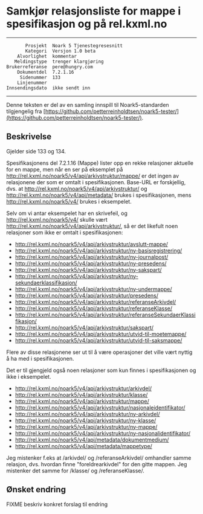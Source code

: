 Samkjør relasjonsliste for mappe i spesifikasjon og på rel.kxml.no
==================================================================

 ------------------  ---------------------------------
           Prosjekt  Noark 5 Tjenestegresesnitt
           Kategori  Versjon 1.0 beta
        Alvorlighet  kommentar
       Meldingstype  trenger klargjøring
    Brukerreferanse  pere@hungry.com
        Dokumentdel  7.2.1.16
         Sidenummer  133
        Linjenummer  
    Innsendingsdato  ikke sendt inn
 ------------------  ---------------------------------

Denne teksten er del av en samling innspill til Noark5-standarden
tilgjengelig fra [https://github.com/petterreinholdtsen/noark5-tester/](https://github.com/petterreinholdtsen/noark5-tester/).

Beskrivelse
-----------

Gjelder side 133 og 134.

Spesifikasjonens del 7.2.1.16 (Mappe) lister opp en rekke relasjoner
aktuelle for en mappe, men når en ser på eksemplet på
http://rel.kxml.no/noark5/v4/api/arkivstruktur/mappe/ er det ingen av
relasjonene der som er omtalt i spesifikasjonen.  Base-URL er
forskjellig, dvs. at http://rel.kxml.no/noark5/v4/api/arkivstruktur/
og http://rel.kxml.no/noark5/v4/api/metadata/ brukes i
spesifikasjonen, mens http://rel.kxml.no/noark5/v4/ brukes i
eksempelet.

Selv om vi antar eksempelet har en skrivefeil, og
http://rel.kxml.no/noark5/v4/ skulle vært
http://rel.kxml.no/noark5/v4/api/arkivstruktur/, så er det likefult
noen relasjoner som ikke er omtalt i spesifikasjonen:

 * http://rel.kxml.no/noark5/v4/api/arkivstruktur/avslutt-mappe/
 * http://rel.kxml.no/noark5/v4/api/arkivstruktur/ny-basisregistrering/
 * http://rel.kxml.no/noark5/v4/api/arkivstruktur/ny-journalpost/
 * http://rel.kxml.no/noark5/v4/api/arkivstruktur/ny-presedens/
 * http://rel.kxml.no/noark5/v4/api/arkivstruktur/ny-sakspart/
 * http://rel.kxml.no/noark5/v4/api/arkivstruktur/ny-sekundaerklassifikasjon/
 * http://rel.kxml.no/noark5/v4/api/arkivstruktur/ny-undermappe/
 * http://rel.kxml.no/noark5/v4/api/arkivstruktur/presedens/
 * http://rel.kxml.no/noark5/v4/api/arkivstruktur/referanseArkivdel/
 * http://rel.kxml.no/noark5/v4/api/arkivstruktur/referanseKlasse/
 * http://rel.kxml.no/noark5/v4/api/arkivstruktur/referanseSekundaerKlassifikasjon/
 * http://rel.kxml.no/noark5/v4/api/arkivstruktur/sakspart/
 * http://rel.kxml.no/noark5/v4/api/arkivstruktur/utvid-til-moetemappe/
 * http://rel.kxml.no/noark5/v4/api/arkivstruktur/utvid-til-saksmappe/

Flere av disse relasjonene ser ut til å være operasjoner det ville
vært nyttig å ha med i spesifikasjonen.

Det er til gjengjeld også noen relasjoner som kun finnes i
spesifikasjonen og ikke i eksempelet.

 * http://rel.kxml.no/noark5/v4/api/arkivstruktur/arkivdel/
 * http://rel.kxml.no/noark5/v4/api/arkivstruktur/klasse/
 * http://rel.kxml.no/noark5/v4/api/arkivstruktur/mappe/
 * http://rel.kxml.no/noark5/v4/api/arkivstruktur/nasjonaleidentifikator/
 * http://rel.kxml.no/noark5/v4/api/arkivstruktur/ny-arkivdel/
 * http://rel.kxml.no/noark5/v4/api/arkivstruktur/ny-klasse/
 * http://rel.kxml.no/noark5/v4/api/arkivstruktur/ny-mappe/
 * http://rel.kxml.no/noark5/v4/api/arkivstruktur/ny-nasjonalidentifikator/
 * http://rel.kxml.no/noark5/v4/api/metadata/dokumentmedium/
 * http://rel.kxml.no/noark5/v4/api/metadata/mappetype/

Jeg mistenker f.eks at /arkivdel/ og /referanseArkivdel/ omhandler
samme relasjon, dvs. hvordan finne "foreldrearkivdel" for den gitte
mappen.  Jeg mistenker det samme for /klasse/ og /referanseKlasse/.

Ønsket endring
--------------

FIXME beskriv konkret forslag til endring
